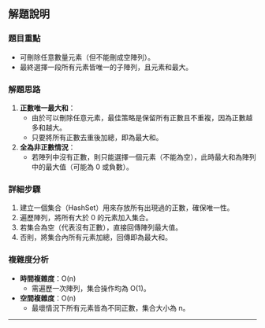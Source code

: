 ## 解題說明

### 題目重點
- 可刪除任意數量元素（但不能刪成空陣列）。
- 最終選擇一段所有元素皆唯一的子陣列，且元素和最大。

### 解題思路
1. **正數唯一最大和**：
   - 由於可以刪除任意元素，最佳策略是保留所有正數且不重複，因為正數越多和越大。
   - 只要將所有正數去重後加總，即為最大和。
2. **全為非正數情況**：
   - 若陣列中沒有正數，則只能選擇一個元素（不能為空），此時最大和為陣列中的最大值（可能為 0 或負數）。

### 詳細步驟
1. 建立一個集合（HashSet）用來存放所有出現過的正數，確保唯一性。
2. 遍歷陣列，將所有大於 0 的元素加入集合。
3. 若集合為空（代表沒有正數），直接回傳陣列最大值。
4. 否則，將集合內所有元素加總，回傳即為最大和。

### 複雜度分析
- **時間複雜度**：O(n)
  - 需遍歷一次陣列，集合操作均為 O(1)。
- **空間複雜度**：O(n)
  - 最壞情況下所有元素皆為不同正數，集合大小為 n。

---
